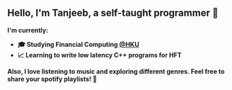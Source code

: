 ## Hello, I'm Tanjeeb, a self-taught programmer :wave:

<b>I'm currently:<b>
- :mortar_board: Studying Financial Computing <a href="https://www.hku.hk/" target="_blank">@HKU</a>
- :chart_with_upwards_trend: Learning to write low latency C++ programs for HFT


Also, I love listening to music and exploring different genres. Feel free to share your spotify playlists! :musical_note:

<!---
tanjeeb02/tanjeeb02 is a ✨ special ✨ repository because its `README.md` (this file) appears on your GitHub profile.
You can click the Preview link to take a look at your changes.
--->
